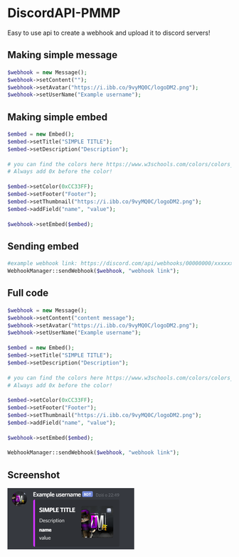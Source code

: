# DiscordAPI-PMMP

Easy to use api to create a webhook and upload it to discord servers!

## Making simple message

```php
$webhook = new Message();
$webhook->setContent("");
$webhook->setAvatar("https://i.ibb.co/9vyMQ0C/logoDM2.png");
$webhook->setUserName("Example username");
```

## Making simple embed

```php
$embed = new Embed();
$embed->setTitle("SIMPLE TITLE");
$embed->setDescription("Description");

# you can find the colors here https://www.w3schools.com/colors/colors_picker.asp
# Always add 0x before the color!

$embed->setColor(0xCC33FF);
$embed->setFooter("Footer");
$embed->setThumbnail("https://i.ibb.co/9vyMQ0C/logoDM2.png");
$embed->addField("name", "value");

$webhook->setEmbed($embed);
```

## Sending embed

```php
#example webhook link: https://discord.com/api/webhooks/00000000/xxxxxx
WebhookManager::sendWebhook($webhook, "webhook link");
```

## Full code

```php
$webhook = new Message();
$webhook->setContent("content message");
$webhook->setAvatar("https://i.ibb.co/9vyMQ0C/logoDM2.png");
$webhook->setUserName("Example username");

$embed = new Embed();
$embed->setTitle("SIMPLE TITLE");
$embed->setDescription("Description");

# you can find the colors here https://www.w3schools.com/colors/colors_picker.asp
# Always add 0x before the color!

$embed->setColor(0xCC33FF);
$embed->setFooter("Footer");
$embed->setThumbnail("https://i.ibb.co/9vyMQ0C/logoDM2.png");
$embed->addField("name", "value");

$webhook->setEmbed($embed);

WebhookManager::sendWebhook($webhook, "webhook link");
```

## Screenshot

![](/images/example/example.png?raw=true "Discord Webhook")
